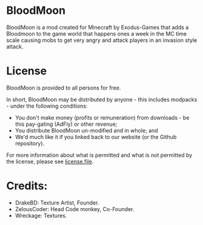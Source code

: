 BloodMoon
================
BloodMoon is a mod created for Minecraft by Exodus-Games that adds a Bloodmoon to the game world that happens ones a week in the MC time scale causing mobs to get very angry and attack players in an invasion style attack.


License
================

BloodMoon is provided to all persons for free.

In short, BloodMoon may be distributed by anyone - this includes modpacks - under the following conditions:
* You don't make money (profits or remuneration) from downloads - be this pay-gating (AdFly) or other revenue;
* You distribute BloodMoon un-modified and in whole; and
* We'd much like it if you linked back to our website (or the Github repository).

For more information about what is permitted and what is not permitted by the license, please see [license.file](LICENSE.file).


Credits:
================
* DrakeBD: Texture Artist, Founder.
* ZelousCoder: Head Code monkey, Co-Founder. 
* Wreckage: Textures.
